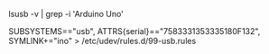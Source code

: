 lsusb -v | grep -i 'Arduino Uno'

SUBSYSTEMS=="usb", ATTRS{serial}=="7583331353335180F132", SYMLINK+="ino"  > /etc/udev/rules.d/99-usb.rules